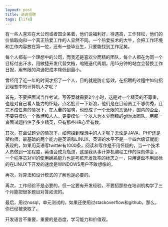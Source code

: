 ```yaml
---
layout: post
title: 说说招聘 
tags: [life]
---
```


有一些人喜欢在大公司或者国企呆着，他们说福利好，待遇高，工作轻松，他们的价值取向和一个真正热爱工作的人显然不同。一个热爱技术的大牛，会把工作环境和工作内容放在第一位，还有一些毕业生，只要能找到工作足矣。


每个人都有一个理想中的公司，而我还是喜欢少而精的团队，每个人都在为同一个目标付出汗水，用敏捷开发代替文档，缩短迭代周期，用15分钟的站立会替换工作日报，用有限的沟通把成本降低到最小。


曾经用了近一年的时间才招了一个人，目的就是防止低效，在招聘的过程中如何招到理想中的计算机人才呢？


首先，不要把面试当作考试，写答案就需要2个小时，这是对一个精英的不尊重，也是对自己看人能力的怀疑，点名批评一下新浪，他们是在目前员工不够优秀，且完不成任务的情况下，在大量的招聘，也形成了一个无限的恶循环，国内的企业，不要只模仿一个微博和人人，更要模仿一个以人为本少而精的github团队。用那一沓面试题挡住了多少精英，只有那些HR心里有数。


其次，在面试题少的情况下，如何招到理想中的人才呢？无论是JAVA，PHP还是架构师，最基础的两个能力是英语和LINUX，英语的水平不是一个四六级证就能表现的，如果用英语写twitter有1000条，阅读和写作是不用怀疑的，当一个技术人员做到一定程度，英语会成为瓶颈，这是我从事计算机编程工作的深刻体会 。一个程序员对VI的使用娴熟能力也是考核开发效率的标志之一，只用键盘不用鼠标的在LINUX下开发的速度是WINDOWS用户不敢想像的。


再次，对算法和设计模式的了解也是必要的。


再次，工作经验不是必要的，但一定要有开发经验，不要招那些在培训机构学了三个月能把很多题目对答如流的。


最后，用过nosql，单元测试的，如果还使用过stackoverflow和github，那么，你已经被录取了。


开发语言不重要，重要的是态度，学习能力和价值观。
